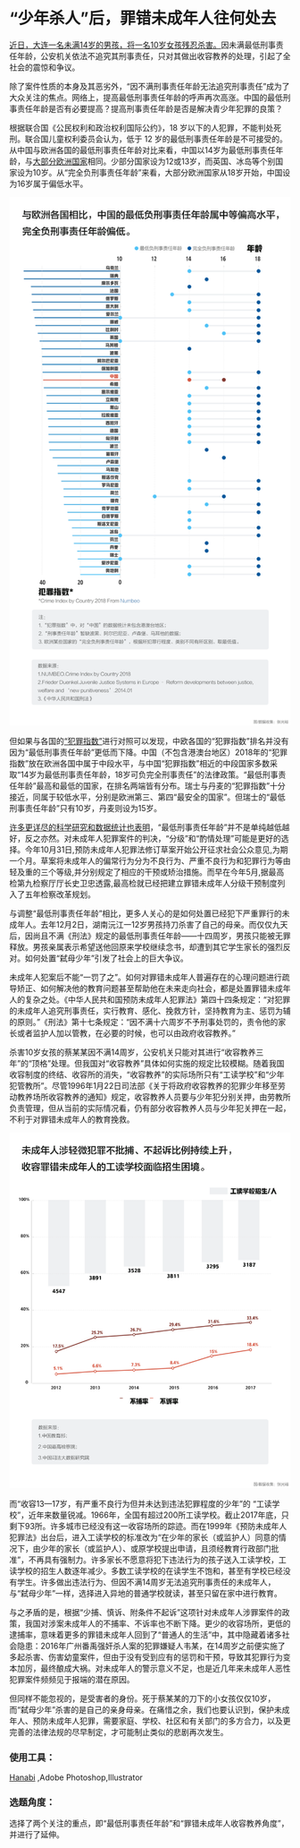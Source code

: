# “少年杀人”后，罪错未成年人往何处去 #

[近日，大连一名未满14岁的男孩，将一名10岁女孩残忍杀害。](https://www.thepaper.cn/newsDetail_forward_4791263)因未满最低刑事责任年龄，公安机关依法不追究其刑事责任，只对其做出收容教养的处理，引起了全社会的震惊和争议。

除了案件性质的本身及其恶劣外，“因不满刑事责任年龄无法追究刑事责任”成为了大众关注的焦点。网络上，提高最低刑事责任年龄的呼声再次高涨。中国的最低刑事责任年龄是否有必要提高？提高刑事责任年龄是否是解决青少年犯罪的良策？

根据联合国《公民权利和政治权利国际公约》，18 岁以下的人犯罪，不能判处死刑。联合国儿童权利委员会认为，低于 12 岁的最低刑事责任年龄是不可接受的。从中国与欧洲各国的最低刑事责任年龄对比来看，中国以14岁为最低刑事责任年龄，与[大部分欧洲国家](https://www.researchgate.net/publication/291040931_Juvenile_Justice_Systems_in_Europe_-_Reform_developments_between_justice_welfare_and_'new_punitiveness'1)相同。少部分国家设为12或13岁，而英国、冰岛等个别国家设为10岁。从“完全负刑事责任年龄”来看，大部分欧洲国家从18岁开始，中国设为16岁属于偏低水平。

![image1](https://github.com/G-York/Newbee2/blob/master/%E8%B4%9F%E5%88%91%E4%BA%8B%E8%B4%A3%E4%BB%BB%E5%B9%B4%E9%BE%84.png)

但如果与各国的[“犯罪指数”](https://www.numbeo.com/crime/rankings_by_country.jsp)进行对照可以发现，中欧各国的“犯罪指数”排名并没有因为“最低刑事责任年龄”更低而下降。中国（不包含港澳台地区）2018年的“犯罪指数”放在欧洲各国中属于中段水平，与中国“犯罪指数”相近的中段国家多数采取“14岁为最低刑事责任年龄，18岁可负完全刑事责任”的法律政策。“最低刑事责任年龄”最高和最低的国家，在排名两端皆有分布。瑞士与丹麦的“犯罪指数”十分接近，同属于较低水平，分别是欧洲第三、第四“最安全的国家”。但瑞士的“最低刑事责任年龄”只有10岁，丹麦则设为15岁。

[许多更详尽的科学研究和数据统计也表明](http://xuewen.cnki.net/CMFD-2005040236.nh.html)，“最低刑事责任年龄”并不是单纯越低越好，反之亦然。对未成年人犯罪案件的判决，“分级”和“酌情处理”可能是更好的选择。今年10月31日,预防未成年人犯罪法修订草案开始公开征求社会公众意见,为期一个月。草案将未成年人的偏常行为分为不良行为、严重不良行为和犯罪行为等由轻及重的三个等级,并分别规定了相应的干预或矫治措施。而早在今年5月,据最高检第九检察厅厅长史卫忠透露,最高检就已经把建立罪错未成年人分级干预制度列入了五年检察改革规划。

与调整“最低刑事责任年龄”相比，更多人关心的是如何处置已经犯下严重罪行的未成年人。去年12月2日，湖南沅江一12岁男孩持刀杀害了自己的母亲。而仅仅九天后，因尚且不满《刑法》规定的最低刑事责任年龄——十四周岁，男孩只能被无罪释放。男孩亲属表示希望送他回原来学校继续念书，却遭到其它学生家长的强烈反对。如何处置“弑母少年”引发了社会上的巨大争议。

未成年人犯案后不能“一罚了之”。如何对罪错未成年人普遍存在的心理问题进行疏导矫正、如何解决他的教育问题甚至帮助他在未来走向社会，都是处置罪错未成年人的复杂之处。《中华人民共和国预防未成年人犯罪法》第四十四条规定：“对犯罪的未成年人追究刑事责任，实行教育、感化、挽救方针，坚持教育为主、惩罚为辅的原则。”《刑法》第十七条规定：“因不满十六周岁不予刑事处罚的，责令他的家长或者监护人加以管教，在必要的时候，也可以由政府收容教养。”

杀害10岁女孩的蔡某某因不满14周岁，公安机关只能对其进行“收容教养三年”的“顶格”处理。但我国对“收容教养”具体如何实施的规定比较模糊。随着我国收容制度的终结、收容所的消失，“收容教养”的实际场所只有“工读学校”和“少年犯管教所”。尽管1996年1月22日司法部《关于将政府收容教养的犯罪少年移至劳动教养场所收容教养的通知》规定，收容教养人员要与少年犯分别关押，由劳教所负责管理，但从当前的实际情况看，仍有部分收容教养人员与少年犯关押在一起，不利于对罪错未成年人的教育挽救。

![image2](https://github.com/G-York/Newbee2/blob/master/%E5%B7%A5%E8%AF%BB%E5%AD%A6%E6%A0%A1.png)

而“收容13—17岁，有严重不良行为但并未达到违法犯罪程度的少年”的 “工读学校”，近年来数量锐减。1966年，全国有超过200所工读学校。截止2017年底，只剩下93所。许多城市已经没有这一收容场所的踪迹。而在1999年《预防未成年人犯罪法》出台后，进入工读学校的标准改为“在少年的家长（或监护人）同意的情况下，由少年的家长（或监护人）、或原学校提出申请，且须经教育行政部门批准”，不再具有强制力。许多家长不愿意将犯下违法行为的孩子送入工读学校，工读学校的招生人数逐年减少。多数工读学校的在读学生不饱和，甚至有学校已经没有学生。许多做出违法行为、但因不满14周岁无法追究刑事责任的未成年人，与“弑母少年”一样，选择进入异地的普通学校就读，甚至只留在家中进行教育。

与之矛盾的是，根据“少捕、慎诉、附条件不起诉”这项针对未成年人涉罪案件的政策，我国对涉案未成年人的不捕率、不诉率也不断下降。更少的收容场所，更低的逮捕率，意味着更多的罪错未成年人回到了“普通人的生活”中，其中隐藏着诸多社会隐患：2016年广州番禹强奸杀人案的犯罪嫌疑人韦某，在14周岁之前便实施了多起杀害、伤害幼童案件，但由于没有受到应有的惩罚和干预，导致其犯罪行为变本加厉，最终酿成大祸。对未成年人的警示意义不足，也是近几年来未成年人恶性犯罪案件频频见于报端的潜在原因。

但同样不能忽视的，是受害者的身份。死于蔡某某的刀下的小女孩仅仅10岁，而“弑母少年”杀害的是自己的亲身母亲。在痛惜之余，我们也要认识到，保护未成年人、预防未成年人犯罪，需要家庭、学校、社区和有关部门的多方合力，以及更完善的法律法规的尽早制定，才可能制止类似的悲剧再次发生。



### 使用工具： ###
[Hanabi](http://hanabi.data-viz.cn/visualisation)
,Adobe Photoshop,Illustrator


### 选题角度： ###
选择了两个关注的重点，即“最低刑事责任年龄”和“罪错未成年人收容教养角度”，并进行了延伸。
